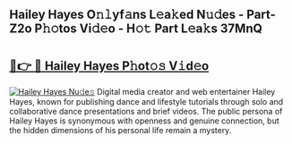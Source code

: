 ## Hailey Hayes O𝚗𝚕yf𝚊ns L𝚎a𝚔ed N𝚞𝚍es - Part-Z2o P𝚑𝚘tos Vi𝚍𝚎o - H𝚘𝚝 Part L𝚎a𝚔s 37MnQ

# <h2><a href="http://kfa29do.oniu.top/?m=Hailey+Hayes">🔗👉 🔴 Hailey Hayes P𝚑ot𝚘𝚜 V𝚒d𝚎o</a></h2>

[![Hailey Hayes Nu𝚍e𝚜](https://i.imgur.com/0qMVB7G.gif)](http://kfa29do.oniu.top/?m=Hailey+Hayes)
Digital media creator and web entertainer Hailey Hayes, known for publishing dance and lifestyle tutorials through solo and collaborative dance presentations and brief videos. The public persona of Hailey Hayes is synonymous with openness and genuine connection, but the hidden dimensions of his personal life remain a mystery.  
